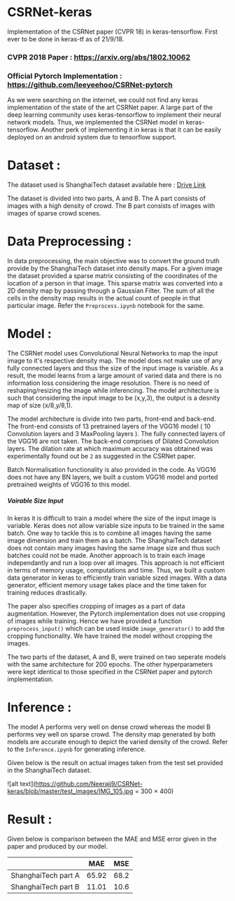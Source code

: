 # CSRNet-keras
Implementation of the CSRNet paper (CVPR 18) in keras-tensorflow. First ever to be done in keras-tf as of 21/9/18.

### CVPR 2018 Paper : https://arxiv.org/abs/1802.10062

### Official Pytorch Implementation : https://github.com/leeyeehoo/CSRNet-pytorch

As we were searching on the internet, we could not find any keras implementation of the state of the art CSRNet paper. A large part of the deep learning community uses keras-tensorflow to implement their neural network models. Thus, we implemented the CSRNet model in keras-tensorflow. Another perk of implementing it in keras is that it can be easily deployed on an android system due to tensorflow support.

# Dataset :
The dataset used is ShanghaiTech dataset available here : [Drive Link](https://drive.google.com/file/d/16dhJn7k4FWVwByRsQAEpl9lwjuV03jVI/view)

The dataset is divided into two parts, A and B. The A part consists of images with a high density of crowd. The B part consists of images with images of sparse crowd scenes.   

# Data Preprocessing  :
In data preprocessing, the main objective was to convert the ground truth provide by the ShanghaiTech dataset into density maps. For a given image the dataset provided a sparse matrix consisting of the coordinates of the location of a person in that image. This sparse matrix was converted into a 2D density map by passing through a Gaussian Filter. The sum of all the cells in the density map results in the actual count of people in that particular image. Refer the `Preprocess.ipynb` notebook for the same.

# Model :
The CSRNet model uses Convolutional Neural Networks to map the input image to it's respective density map. The model does not make use of any fully connected layers and thus the size of the input image is variable. As a result, the model learns from a large amount of varied data and there is no information loss considering the image resolution. There is no need of reshaping/resizing the image while inferencing. The model architecture is such that considering the input image to be (x,y,3), the output is a desnity map of size (x/8,y/8,1).

The model architecture is divide into two parts, front-end and back-end. The front-end consists of 13 pretrained layers of the VGG16 model ( 10 Convolution layers and 3 MaxPooling layers ). The fully connected layers of the VGG16 are not taken. The back-end comprises of Dilated Convolution layers. The dilation rate at which maximum accuracy was obtained was experimentally found out be `2` as suggested in the CSRNet paper.

Batch Normalisation functionality is also provided in the code. As VGG16 does not have any BN layers, we built a custom VGG16 model and ported pretrained weights of VGG16 to this model.


##### Vairable Size Input
In keras it is difficult to train a model where the size of the input image is variable. Keras does not allow variable size inputs to be trained in the same batch. One way to tackle this is to combine all images having the same image dimension and train them as a batch. The ShanghaiTech dataset does not contain many images having the same image size and thus such batches could not be made. Another approach is to train each image independantly and run a loop over all images. This approach is not efficient in terms of memory usage, computations and time. Thus, we built a custom data generator in keras to efficiently train variable sized images. With a data generator, efficient memory usage takes place and the time taken for training reduces drastically.

The paper also specifies cropping of images as a part of data augmentation. However, the Pytorch implementation does not use cropping of images while training. Hence we have provided a function `preprocess_input()` which can be used inside `image_generator()` to add the cropping functionality. We have trained the model without cropping the images.

The two parts of the dataset, A and B, were trained on two seperate models with the same architecture for 200 epochs. The other hyperparameters were kept identical to those specified in the CSRNet paper and pytorch implementation.

# Inference :

The model A performs very well on dense crowd whereas the model B performs vey well on sparse crowd. The density map generated by both models are accurate enough to depict the varied density of the crowd. Refer to the `Inference.ipynb` for generating inference. 

Given below is the result on actual images taken from the test set provided in the ShanghaiTech dataset.

![alt text](https://github.com/Neerajj9/CSRNet-keras/blob/master/test_images/IMG_105.jpg = 300  &times; 400)

# Result :

Given below is comparison between the MAE and MSE error given in the paper and produced by our model. 

|                     | MAE           |   MSE         |
| ------------------- | ------------- |---------------|
|ShanghaiTech part A  | 65.92         | 68.2          |
|ShanghaiTech part B  | 11.01         | 10.6          |


 


